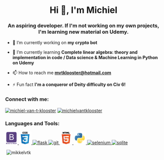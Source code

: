 <h1 align="center">Hi 👋, I'm Michiel</h1>
<h3 align="center">An aspiring developer. If I'm not working on my own projects, I'm learning new material on Udemy.</h3>

- 🔭 I’m currently working on **my crypto bot**

- 🌱 I’m currently learning **Complete linear algebra: theory and implementation in code / Data science & Machine Learning in Python on Udemy**

- 📫 How to reach me **mvtklooster@hotmail.com**

- ⚡ Fun fact **I'm a conqueror of Deity difficulty on Civ 6!**

<h3 align="left">Connect with me:</h3>
<p align="left">
<a href="https://linkedin.com/in/michiel-van-t-klooster" target="blank"><img align="center" src="https://raw.githubusercontent.com/rahuldkjain/github-profile-readme-generator/master/src/images/icons/Social/linked-in-alt.svg" alt="michiel-van-t-klooster" height="30" width="40" /></a>
<a href="https://instagram.com/michielvantklooster" target="blank"><img align="center" src="https://raw.githubusercontent.com/rahuldkjain/github-profile-readme-generator/master/src/images/icons/Social/instagram.svg" alt="michielvantklooster" height="30" width="40" /></a>
</p>

<h3 align="left">Languages and Tools:</h3>
<p align="left"> <a href="https://getbootstrap.com" target="_blank"> <img src="https://raw.githubusercontent.com/devicons/devicon/master/icons/bootstrap/bootstrap-plain-wordmark.svg" alt="bootstrap" width="40" height="40"/> </a> <a href="https://www.w3schools.com/css/" target="_blank"> <img src="https://raw.githubusercontent.com/devicons/devicon/master/icons/css3/css3-original-wordmark.svg" alt="css3" width="40" height="40"/> </a> <a href="https://flask.palletsprojects.com/" target="_blank"> <img src="https://www.vectorlogo.zone/logos/pocoo_flask/pocoo_flask-icon.svg" alt="flask" width="40" height="40"/> </a> <a href="https://git-scm.com/" target="_blank"> <img src="https://www.vectorlogo.zone/logos/git-scm/git-scm-icon.svg" alt="git" width="40" height="40"/> </a> <a href="https://www.w3.org/html/" target="_blank"> <img src="https://raw.githubusercontent.com/devicons/devicon/master/icons/html5/html5-original-wordmark.svg" alt="html5" width="40" height="40"/> </a> <a href="https://www.python.org" target="_blank"> <img src="https://raw.githubusercontent.com/devicons/devicon/master/icons/python/python-original.svg" alt="python" width="40" height="40"/> </a> <a href="https://www.selenium.dev" target="_blank"> <img src="https://raw.githubusercontent.com/detain/svg-logos/780f25886640cef088af994181646db2f6b1a3f8/svg/selenium-logo.svg" alt="selenium" width="40" height="40"/> </a> <a href="https://www.sqlite.org/" target="_blank"> <img src="https://www.vectorlogo.zone/logos/sqlite/sqlite-icon.svg" alt="sqlite" width="40" height="40"/> </a> </p>

<p>&nbsp;<img align="center" src="https://github-readme-stats.vercel.app/api?username=mikkelvtk&show_icons=true&locale=en" alt="mikkelvtk" /></p>







<!---
MikkelvtK/MikkelvtK is a ✨ special ✨ repository because its `README.md` (this file) appears on your GitHub profile.
You can click the Preview link to take a look at your changes.
--->

